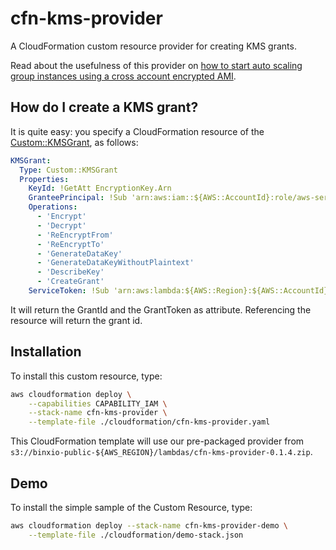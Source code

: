 # cfn-kms-provider
A CloudFormation custom resource provider for creating KMS grants.

Read about the usefulness of this provider on [how to start auto scaling group instances using a cross account encrypted AMI](https://binx.io/blog/2020/01/20/how-to-start-autoscaling-groups-using-a-cross-account-encrypted-ami/).

## How do I create a KMS grant?
It is quite easy: you specify a CloudFormation resource of the [Custom::KMSGrant](docs/KMSGrant.md), as follows:

```yaml
KMSGrant:
  Type: Custom::KMSGrant
  Properties:
    KeyId: !GetAtt EncryptionKey.Arn
    GranteePrincipal: !Sub 'arn:aws:iam::${AWS::AccountId}:role/aws-service-role/autoscaling.amazonaws.com/AWSServiceRoleForAutoScaling'
    Operations:
      - 'Encrypt'
      - 'Decrypt'
      - 'ReEncryptFrom'
      - 'ReEncryptTo'
      - 'GenerateDataKey'
      - 'GenerateDataKeyWithoutPlaintext'
      - 'DescribeKey'
      - 'CreateGrant'
    ServiceToken: !Sub 'arn:aws:lambda:${AWS::Region}:${AWS::AccountId}:function:binxio-cfn-kms-provider'
```

It will return the GrantId and the GrantToken as attribute. Referencing the resource will return the grant id.

## Installation
To install this custom resource, type:

```sh
aws cloudformation deploy \
	--capabilities CAPABILITY_IAM \
	--stack-name cfn-kms-provider \
	--template-file ./cloudformation/cfn-kms-provider.yaml
```

This CloudFormation template will use our pre-packaged provider from `s3://binxio-public-${AWS_REGION}/lambdas/cfn-kms-provider-0.1.4.zip`.


## Demo
To install the simple sample of the Custom Resource, type:

```sh
aws cloudformation deploy --stack-name cfn-kms-provider-demo \
	--template-file ./cloudformation/demo-stack.json
```
